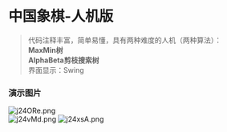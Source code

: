 # 中国象棋-人机版
>代码注释丰富，简单易懂，具有两种难度的人机（两种算法）：  
> __MaxMin树__  
> __AlphaBeta剪枝搜索树__  
> 界面显示：Swing
### 演示图片  

![j24ORe.png](https://s1.ax1x.com/2022/07/12/j24ORe.png)  
![j24vMd.png](https://s1.ax1x.com/2022/07/12/j24vMd.png)
![j24xsA.png](https://s1.ax1x.com/2022/07/12/j24xsA.png)

